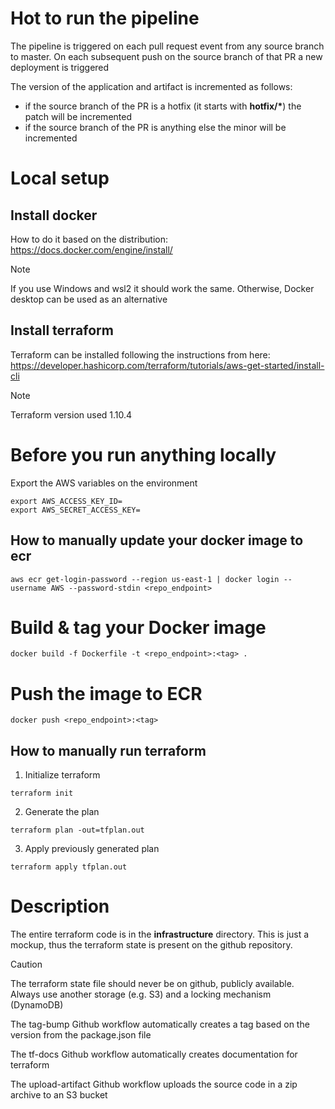 # Hot to run the pipeline
The pipeline is triggered on each pull request event from any source branch to master. On each subsequent push on the source branch of that PR a new deployment is triggered

The version of the application and artifact is incremented as follows:
- if the source branch of the PR is a hotfix (it starts with **hotfix/\***) the patch will be incremented
- if the source branch of the PR is anything else the minor will be incremented

# Local setup

## Install docker
How to do it based on the distribution: https://docs.docker.com/engine/install/

> [!NOTE]
> If you use Windows and wsl2 it should work the same. Otherwise, Docker desktop can be used as an alternative

## Install terraform
Terraform can be installed following the instructions from here: https://developer.hashicorp.com/terraform/tutorials/aws-get-started/install-cli

> [!NOTE]
> Terraform version used 1.10.4

# Before you run anything locally

Export the AWS variables on the environment

```
export AWS_ACCESS_KEY_ID=
export AWS_SECRET_ACCESS_KEY=
```

## How to manually update your docker image to ecr

```
aws ecr get-login-password --region us-east-1 | docker login --username AWS --password-stdin <repo_endpoint>
```

# Build & tag your Docker image
```
docker build -f Dockerfile -t <repo_endpoint>:<tag> .
```

# Push the image to ECR
```
docker push <repo_endpoint>:<tag>
```

## How to manually run terraform
1. Initialize terraform
```
terraform init
```

2. Generate the plan
```
terraform plan -out=tfplan.out
```

3. Apply previously generated plan
```
terraform apply tfplan.out
```

# Description

The entire terraform code is in the **infrastructure** directory. This is just a mockup, thus the terraform state is present on the github repository.

> [!CAUTION]
> The terraform state file should never be on github, publicly available. Always use another storage (e.g. S3) and a locking mechanism (DynamoDB)

The tag-bump Github workflow automatically creates a tag based on the version from the package.json file

The tf-docs Github workflow automatically creates documentation for terraform

The upload-artifact Github workflow uploads the source code in a zip archive to an S3 bucket
